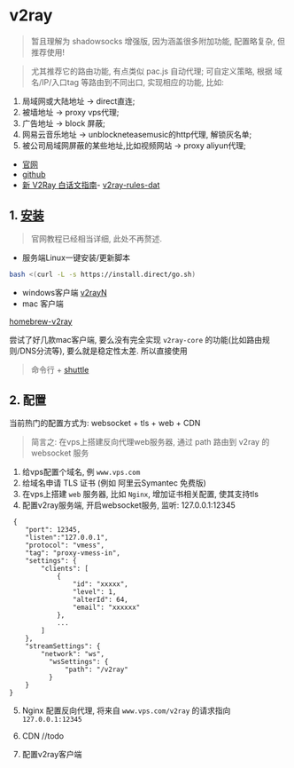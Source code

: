 # v2ray
> 暂且理解为 shadowsocks 增强版, 因为涵盖很多附加功能, 配置略复杂, 但推荐使用! 

> 尤其推荐它的路由功能, 有点类似 pac.js 自动代理; 可自定义策略, 根据 域名/IP/入口tag 等路由到不同出口, 实现相应的功能, 比如: 
1. 局域网或大陆地址 -> direct直连;
2. 被墙地址 -> proxy vps代理;
3. 广告地址 -> block 屏蔽;
4. 网易云音乐地址 -> unblockneteasemusic的http代理, 解锁灰名单;
5. 被公司局域网屏蔽的某些地址,比如视频网站 -> proxy aliyun代理;

- [官网](https://www.v2ray.com/)
- [github](https://github.com/v2ray)
- [新 V2Ray 白话文指南](https://guide.v2fly.org/#%E5%A3%B0%E6%98%8E)- [v2ray-rules-dat](https://github.com/Loyalsoldier/v2ray-rules-dat/tree/master)

## 1. [安装](https://www.v2ray.com/chapter_00/install.html)
> 官网教程已经相当详细, 此处不再赘述.

- 服务端Linux一键安装/更新脚本
```bash
bash <(curl -L -s https://install.direct/go.sh)
```
- windows客户端 [v2rayN](https://github.com/2dust/v2rayN/releases)
- mac 客户端

[homebrew-v2ray](https://github.com/v2ray/homebrew-v2ray)

尝试了好几款mac客户端, 要么没有完全实现 `v2ray-core` 的功能(比如路由规则/DNS分流等), 要么就是稳定性太差. 所以直接使用
> 命令行 + [shuttle](https://github.com/fitztrev/shuttle/wiki)

## 2. 配置
当前热门的配置方式为: websocket + tls + web + CDN
> 简言之: 在vps上搭建反向代理web服务器, 通过 path 路由到 v2ray 的  websocket 服务
1. 给vps配置个域名, 例 `www.vps.com`
2. 给域名申请 TLS 证书 (例如 阿里云Symantec 免费版)
3. 在vps上搭建 `web` 服务器, 比如 `Nginx`, 增加证书相关配置, 使其支持tls
4. 配置v2ray服务端, 开启websocket服务, 监听: 127.0.0.1:12345
  ```
   {
      "port": 12345,
	  "listen":"127.0.0.1",
      "protocol": "vmess",
      "tag": "proxy-vmess-in",
      "settings": {
          "clients": [
              {
                  "id": "xxxxx",
                  "level": 1,
                  "alterId": 64,
                  "email": "xxxxxx"
              },
              ...
          ]
      },
      "streamSettings": {
          "network": "ws",
		    "wsSettings": {
		        "path": "/v2ray"
	        }
      }
  }
  ```
5. Nginx 配置反向代理, 将来自 `www.vps.com/v2ray` 的请求指向 `127.0.0.1:12345`
6. CDN
   //todo

7. 配置v2ray客户端
   

